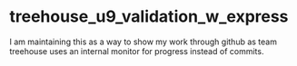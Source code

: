 # treehouse_u9_validation_w_express
I am maintaining this as a way to show my work through github as team treehouse uses an internal monitor for progress instead of commits.